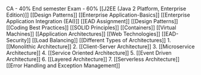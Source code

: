 CA - 40%
End semester Exam - 60%
[[J2EE (Java 2 Platform, Enterprise Edition)]]
[[Design Patterns]]
[[Enterprise Application-Basics]]
[[Enterprise Application Integration (EAI)]]
[[EAD Assignment]]
[[Design Patterns]]
[[Coding Best Practices]]
[[SOLID Principles]]
[[Containers]]
[[Virtual Machines]]
[[Application Architectures]]
[[Web Technologies]]
[[EAD-Security]]
[[Load Balancing]]
[[Different Types of Architectures]]
	1. [[Monolithic Architecture]]
	2. [[Client-Server Architecture]]
	3. [[Microservice Architecture]]
	4. [[Service Oriented Architecture]]
	5. [[Event Driven Architecture]]
	6. [[Layered Architecture]]
	7. [[Serverless Architecture]]
[[Error Handling and Exception Management]]













